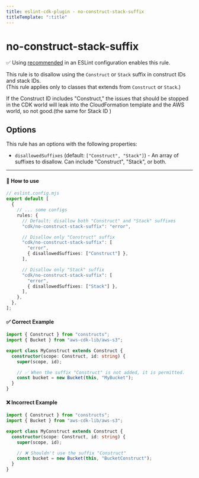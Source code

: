 ```yaml
---
title: eslint-cdk-plugin - no-construct-stack-suffix
titleTemplate: ":title"
---
```


# no-construct-stack-suffix

<div class="info-item">
  ✅ Using
  <a href="/rules/#recommended-rules">recommended</a>
  in an ESLint configuration enables this rule.
</div>

This rule is to disallow using the `Construct` or `Stack` suffix in construct IDs and stack IDs.  
(This rule applies only to classes that extends from `Construct` or `Stack`.)

If the Construct ID includes "Construct," the issues that should be stopped in the CDK world will leak into the CloudFormation template and the AWS world, so not good.(the same for Stack ID )

## Options

This rule has an options with the following properties:

- `disallowedSuffixes` (default: `["Construct", "Stack"]`) - An array of suffixes to disallow. Can include "Construct", "Stack", or both.

---

#### 🔧 How to use

```ts
// eslint.config.mjs
export default [
  {
    // ... some configs
    rules: {
      // Default: disallow both "Construct" and "Stack" suffixes
      "cdk/no-construct-stack-suffix": "error",

      // Disallow only "Construct" suffix
      "cdk/no-construct-stack-suffix": [
        "error",
        { disallowedSuffixes: ["Construct"] },
      ],

      // Disallow only "Stack" suffix
      "cdk/no-construct-stack-suffix": [
        "error",
        { disallowedSuffixes: ["Stack"] },
      ],
    },
  },
];
```

#### ✅ Correct Example

```ts
import { Construct } from "constructs";
import { Bucket } from "aws-cdk-lib/aws-s3";

export class MyConstruct extends Construct {
  constructor(scope: Construct, id: string) {
    super(scope, id);

    // ✅ When the suffix "Construct" is not added, it is permitted.
    const bucket = new Bucket(this, "MyBucket");
  }
}
```

#### ❌ Incorrect Example

```ts
import { Construct } from "constructs";
import { Bucket } from "aws-cdk-lib/aws-s3";

export class MyConstruct extends Construct {
  constructor(scope: Construct, id: string) {
    super(scope, id);

    // ❌ Shouldn't use the suffix "Construct"
    const bucket = new Bucket(this, "BucketConstruct");
  }
}
```
